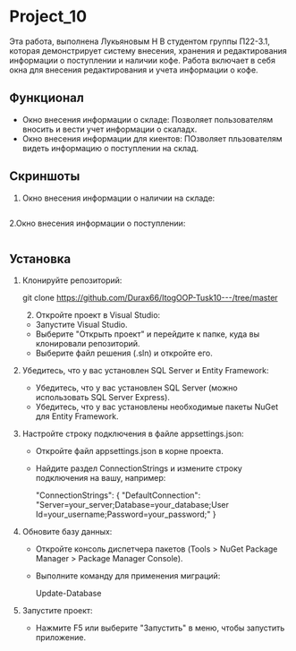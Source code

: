 # Project_10
Эта работа, выполнена Лукьяновым Н В студентом группы П22-3.1, которая демонстрирует систему внесения, хранения и редактирования информации о поступлении и наличии кофе. Работа включает в себя окна для внесения редактирования и учета информации о кофе.

## Функционал

- Окно внесения информации о складе: Позволяет пользователям вносить и вести учет информации о скаладх.
- Окно внесения информации для киентов: ПОзволяет пльзователям видеть информацию о поступлении на склад.


## Скриншоты

1. Окно внесения информации о наличии на складе:
   
   ![]()

2.Окно внесения информации о поступлении:

   ![]()
## Установка

1. Клонируйте репозиторий:
   
   git clone https://github.com/Durax66/ItogOOP-Tusk10---/tree/master
    
   2. Откройте проект в Visual Studio:
   - Запустите Visual Studio.
   - Выберите "Открыть проект" и перейдите к папке, куда вы клонировали репозиторий.
   - Выберите файл решения (.sln) и откройте его.

3. Убедитесь, что у вас установлен SQL Server и Entity Framework:
   - Убедитесь, что у вас установлен SQL Server (можно использовать SQL Server Express).
   - Убедитесь, что у вас установлены необходимые пакеты NuGet для Entity Framework.

4. Настройте строку подключения в файле appsettings.json:
   - Откройте файл appsettings.json в корне проекта.
   - Найдите раздел ConnectionStrings и измените строку подключения на вашу, например:
     
     "ConnectionStrings": {
         "DefaultConnection": "Server=your_server;Database=your_database;User   Id=your_username;Password=your_password;"
     }
     

5. Обновите базу данных:
   - Откройте консоль диспетчера пакетов (Tools > NuGet Package Manager > Package Manager Console).
   - Выполните команду для применения миграций:
     
     Update-Database
     

6. Запустите проект:
   - Нажмите F5 или выберите "Запустить" в меню, чтобы запустить приложение.
